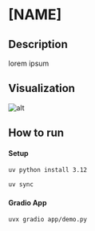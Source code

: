 # [NAME]

## Description

lorem ipsum

## Visualization

![alt]()

## How to run

#### Setup

```bash
uv python install 3.12
```

```bash
uv sync
```

#### Gradio App

```bash
uvx gradio app/demo.py
```
